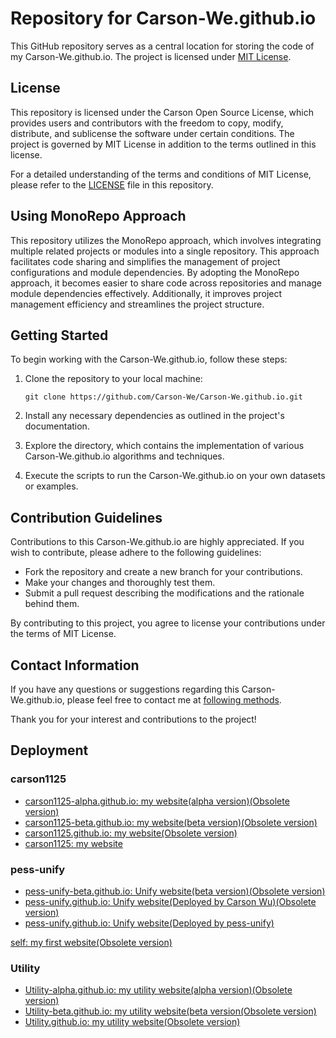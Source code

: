 # Repository for Carson-We.github.io

This GitHub repository serves as a central location for storing the code of my Carson-We.github.io. The project is licensed under [MIT License](LICENSE).

## License

This repository is licensed under the Carson Open Source License, which provides users and contributors with the freedom to copy, modify, distribute, and sublicense the software under certain conditions. The project is governed by MIT License in addition to the terms outlined in this license.

For a detailed understanding of the terms and conditions of MIT License, please refer to the [LICENSE](LICENSE) file in this repository.

## Using MonoRepo Approach

This repository utilizes the MonoRepo approach, which involves integrating multiple related projects or modules into a single repository. This approach facilitates code sharing and simplifies the management of project configurations and module dependencies. By adopting the MonoRepo approach, it becomes easier to share code across repositories and manage module dependencies effectively. Additionally, it improves project management efficiency and streamlines the project structure.

## Getting Started

To begin working with the Carson-We.github.io, follow these steps:

1. Clone the repository to your local machine:

   `
   git clone https://github.com/Carson-We/Carson-We.github.io.git
   `

2. Install any necessary dependencies as outlined in the project's documentation.

3. Explore the directory, which contains the implementation of various Carson-We.github.io algorithms and techniques.

4. Execute the scripts to run the Carson-We.github.io on your own datasets or examples.

## Contribution Guidelines

Contributions to this Carson-We.github.io are highly appreciated. If you wish to contribute, please adhere to the following guidelines:

- Fork the repository and create a new branch for your contributions.
- Make your changes and thoroughly test them.
- Submit a pull request describing the modifications and the rationale behind them.

By contributing to this project, you agree to license your contributions under the terms of MIT License.

## Contact Information

If you have any questions or suggestions regarding this Carson-We.github.io, please feel free to contact me at [following methods](https://carson-we.github.io/Carson-We.github.io/contact.html).

Thank you for your interest and contributions to the project!

## Deployment

### carson1125

- [carson1125-alpha.github.io: my website(alpha version)(Obsolete version)](https://carson-we.github.io/Obsolete/Website/carson1125/carson1125-alpha.github.io/)
- [carson1125-beta.github.io: my website(beta version)(Obsolete version)](https://carson-we.github.io/Obsolete/Website/carson1125/carson1125-beta.github.io/)
- [carson1125.github.io: my website(Obsolete version)](https://carson-we.github.io/Obsolete/Website/carson1125/carson1125)
- [carson1125: my website](https://carson-we.github.io/carson1125/)

### pess-unify

- [pess-unify-beta.github.io: Unify website(beta version)(Obsolete version)](https://carson-we.github.io/Obsolete/Website/pess-unify/pess-unify-beta.github.io/)
- [pess-unify.github.io: Unify website(Deployed by Carson Wu)(Obsolete version)](https://carson-we.github.io/Obsolete/Website/pess-unify/pess-unify.github.io/)
- [pess-unify.github.io: Unify website(Deployed by pess-unify)](https://pess-unify.github.io)

[self: my first website(Obsolete version)](https://carson-we.github.io/Obsolete/Website/Self/)

### Utility

- [Utility-alpha.github.io: my utility website(alpha version)(Obsolete version)](https://carson-we.github.io/Obsolete/Website/Utility/Utility-alpha.github.io/)
- [Utility-beta.github.io: my utility website(beta version(Obsolete version)](https://carson-we.github.io/Obsolete/Website/Utility/Utility-beta.github.io/)
- [Utility.github.io: my utility website(Obsolete version)](https://carson-we.github.io/Obsolete/Website/Utility/Utility.github.io/)
